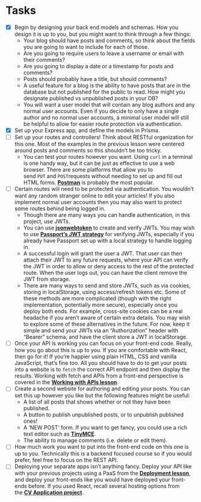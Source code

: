 # Tasks

- [x] Begin by designing your back end models and schemas. How you design it is up to you, but you might want to think through a few things:
  - Your blog should have posts and comments, so think about the fields you are going to want to include for each of those.
  - Are you going to require users to leave a username or email with their comments?
  - Are you going to display a date or a timestamp for posts and comments?
  - Posts should probably have a title, but should comments?
  - A useful feature for a blog is the ability to have posts that are in the database but not published for the public to read. How might you designate published vs unpublished posts in your DB?
  - You will want a user model that will contain any blog authors and any normal user accounts. Even if you decide to only have a single author and no normal user accounts, a minimal user model will still be helpful to allow for easier route protection via authentication.
- [x] Set up your Express app, and define the models in Prisma.
- [ ] Set up your routes and controllers! Think about RESTful organization for this one. Most of the examples in the previous lesson were centered around posts and comments so this shouldn’t be too tricky.
  - You can test your routes however you want. Using `curl` in a terminal is one handy way, but it can be just as effective to use a web browser. There are some platforms that allow you to send `PUT` and `POST`requests without needing to set up and fill out HTML forms. [**Postman**](https://www.postman.com/downloads/) is probably the most popular.
- [ ] Certain routes will need to be protected via authentication. You wouldn’t want any random stranger online to edit your articles! If you also implement normal user accounts then you may also want to protect some routes behind being logged in.
  - Though there are many ways you can handle authentication, in this project, use JWTs.
  - You can use [**jsonwebtoken**](https://github.com/auth0/node-jsonwebtoken) to create and verify JWTs. You may wish to use [**Passport’s JWT strategy**](https://github.com/mikenicholson/passport-jwt) for verifying JWTs, especially if you already have Passport set up with a local strategy to handle logging in.
  - A successful login will grant the user a JWT. That user can then attach their JWT to any future requests, where your API can verify the JWT in order to allow or deny access to the rest of the protected route. When the user logs out, you can have the client remove the JWT from storage.
  - There are many ways to send and store JWTs, such as via cookies, storing in localStorage, using access/refresh tokens etc. Some of these methods are more complicated (though with the right implementation, potentially more secure), especially once you deploy both ends. For example, cross-site cookies can be a real headache if you aren’t aware of certain extra details. You may wish to explore some of these alternatives in the future. For now, keep it simple and send your JWTs via an “Authorization” header with “Bearer” schema, and have the client store a JWT in localStorage.
- [ ] Once your API is working you can focus on your front-end code. Really, how you go about this is up to you. If you are comfortable with React, then go for it! If you’re happier using plain HTML, CSS and vanilla JavaScript, that’s fine too. All you should have to do to get your posts into a website is to `fetch` the correct API endpoint and then display the results. Working with fetch and APIs from a front-end perspective is covered in the [**Working with APIs lesson**](https://www.theodinproject.com/lessons/javascript-working-with-apis).
- [ ] Create a second website for authoring and editing your posts. You can set this up however you like but the following features might be useful:
  - A list of all posts that shows whether or not they have been published.
  - A button to publish unpublished posts, or to unpublish published ones!
  - A ‘NEW POST’ form. If you want to get fancy, you could use a rich text editor such as [**TinyMCE**](https://www.tiny.cloud/docs/tinymce/6/cloud-quick-start/).
  - The ability to manage comments (i.e. delete or edit them).
- [ ] How much work you want to put into the front-end code on this one is up to you. Technically this is a backend focused course so if you would prefer, feel free to focus on the REST API.
- [ ] Deploying your separate apps isn’t anything fancy. Deploy your API like with your previous projects using a PaaS from the [**Deployment lesson**](https://www.theodinproject.com/lessons/node-path-nodejs-deployment), and deploy your front-ends like you would have deployed your front-ends before. If you used React, recall several hosting options from the [**CV Application project**](https://www.theodinproject.com/lessons/node-path-react-new-cv-application).
